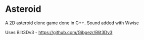 # Asteroid
A 2D asteroid clone game done in C++. Sound added with Wwise

Uses Blit3Dv3 - https://github.com/Gibgezr/Blit3Dv3
